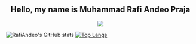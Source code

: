 <h2 align="center"> Hello, my name is Muhammad Rafi Andeo Praja <br/></h2> 
<p status, align='center'>
  <a href='https://open.spotify.com/user/0le0agog12qwctomtotays88m'>
    <img src='https://img.shields.io/badge/Spotify-Snowflake-&?style=social&logo=spotify'>
  </a>
</p status>

![RafiAndeo's GitHub stats](https://github-readme-stats.vercel.app/api?username=RafiAndeo&show_icons=true&theme=radical)
[![Top Langs](https://github-readme-stats.vercel.app/api/top-langs/?username=RafiAndeo&layout=compact&theme=radical)](https://github.com/RafiAndeo/github-readme-stats)
